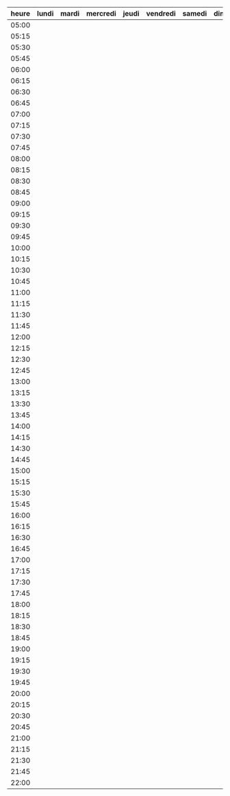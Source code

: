  heure | lundi       | mardi       | mercredi    | jeudi       | vendredi    | samedi      | dimanche    | ferie       
 ---   | ---         | ---         | ---         | ---         | ---         | ---         | ---         | ---         
 05:00 |             |             |             |             |             |             |             |             
 05:15 |             |             |             |             |             |             |             |             
 05:30 |             |             |             |             |             |             |             |             
 05:45 |             |             |             |             |             |             |             |             
 06:00 |             |             |             |             |             |             |             |             
 06:15 |             |             |             |             |             |             |             |             
 06:30 |             |             |             |             |             |             |             |             
 06:45 |             |             |             |             |             |             |             |             
 07:00 |             |             |             |             |             |             |             |             
 07:15 |             |             |             |             |             |             |             |             
 07:30 |             |             |             |             |             |             |             |             
 07:45 |             |             |             |             |             |             |             |             
 08:00 |             |             |             |             |             |             |             |             
 08:15 |             |             |             |             |             |             |             |             
 08:30 |             |             |             |             |             |             |             |             
 08:45 |             |             |             |             |             |             |             |             
 09:00 |             |             |             |             |             |             |             |             
 09:15 |             |             |             |             |             |             |             |             
 09:30 |             |             |             |             |             |             |             |             
 09:45 |             |             |             |             |             |             |             |             
 10:00 |             |             |             |             |             |             |             |             
 10:15 |             |             |             |             |             |             |             |             
 10:30 |             |             |             |             |             |             |             |             
 10:45 |             |             |             |             |             |             |             |             
 11:00 |             |             |             |             |             |             |             |             
 11:15 |             |             |             |             |             |             |             |             
 11:30 |             |             |             |             |             |             |             |             
 11:45 |             |             |             |             |             |             |             |             
 12:00 |             |             |             |             |             |             |             |             
 12:15 |             |             |             |             |             |             |             |             
 12:30 |             |             |             |             |             |             |             |             
 12:45 |             |             |             |             |             |             |             |             
 13:00 |             |             |             |             |             |             |             |             
 13:15 |             |             |             |             |             |             |             |             
 13:30 |             |             |             |             |             |             |             |             
 13:45 |             |             |             |             |             |             |             |             
 14:00 |             |             |             |             |             |             |             |             
 14:15 |             |             |             |             |             |             |             |             
 14:30 |             |             |             |             |             |             |             |             
 14:45 |             |             |             |             |             |             |             |             
 15:00 |             |             |             |             |             |             |             |             
 15:15 |             |             |             |             |             |             |             |             
 15:30 |             |             |             |             |             |             |             |             
 15:45 |             |             |             |             |             |             |             |             
 16:00 |             |             |             |             |             |             |             |             
 16:15 |             |             |             |             |             |             |             |             
 16:30 |             |             |             |             |             |             |             |             
 16:45 |             |             |             |             |             |             |             |             
 17:00 |             |             |             |             |             |             |             |             
 17:15 |             |             |             |             |             |             |             |             
 17:30 |             |             |             |             |             |             |             |             
 17:45 |             |             |             |             |             |             |             |             
 18:00 |             |             |             |             |             |             |             |             
 18:15 |             |             |             |             |             |             |             |             
 18:30 |             |             |             |             |             |             |             |             
 18:45 |             |             |             |             |             |             |             |             
 19:00 |             |             |             |             |             |             |             |             
 19:15 |             |             |             |             |             |             |             |             
 19:30 |             |             |             |             |             |             |             |             
 19:45 |             |             |             |             |             |             |             |             
 20:00 |             |             |             |             |             |             |             |             
 20:15 |             |             |             |             |             |             |             |             
 20:30 |             |             |             |             |             |             |             |             
 20:45 |             |             |             |             |             |             |             |             
 21:00 |             |             |             |             |             |             |             |             
 21:15 |             |             |             |             |             |             |             |             
 21:30 |             |             |             |             |             |             |             |             
 21:45 |             |             |             |             |             |             |             |             
 22:00 |             |             |             |             |             |             |             |             

